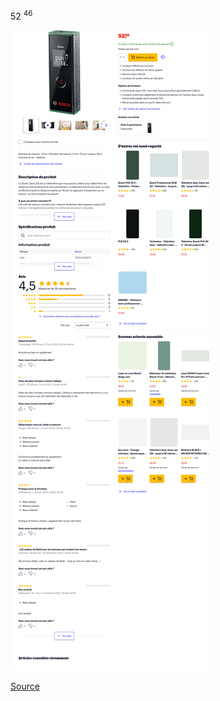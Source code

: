 52 <sup>46</sup>

![](bol-bosch-zamo.png)

[Source](https://www.bol.com/be/fr/p/bosch-zamo-telemetre-portee-jusqu-a-20-metres/9200000095919159/)